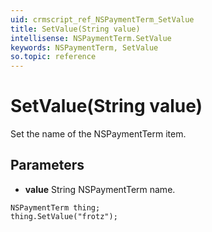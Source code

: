 ```yaml
---
uid: crmscript_ref_NSPaymentTerm_SetValue
title: SetValue(String value)
intellisense: NSPaymentTerm.SetValue
keywords: NSPaymentTerm, SetValue
so.topic: reference
---
```


# SetValue(String value)

Set the name of the NSPaymentTerm item.

## Parameters

* **value** String NSPaymentTerm name.

```crmscript
NSPaymentTerm thing;
thing.SetValue("frotz");
```

